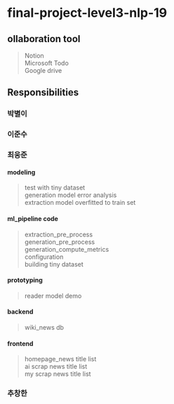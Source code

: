 # final-project-level3-nlp-19
## ollaboration tool
> Notion  
> Microsoft Todo  
> Google drive  

## Responsibilities

### 박별이

### 이준수

### 최웅준
#### modeling
> test with tiny dataset  
> generation model error analysis  
> extraction model overfitted to train set   
#### ml_pipeline code
> extraction_pre_process  
> generation_pre_process  
> generation_compute_metrics  
> configuration  
> building tiny dataset 
#### prototyping
> reader model demo
#### backend
> wiki_news db
#### frontend
> homepage_news title list  
> ai scrap news title list  
> my scrap news title list  

### 추창한

